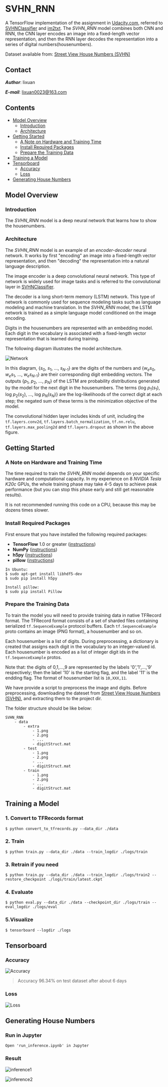 # SVHN_RNN
A TensorFlow implementation of the assignment in [Udacity.com](https://classroom.udacity.com/courses/ud730/lessons/224c71d3-9dc3-4cb5-abca-f8d12fce5cfa/concepts/f4215f02-b293-476c-97fa-c1e6ed83979b), referred to [SVHNClassifier](https://github.com/potterhsu/SVHNClassifier) and [im2txt](https://github.com/tensorflow/models/tree/master/im2txt). The *SVHN_RNN* model combines both CNN and RNN, the CNN layer encodes an image into a fixed-length vector representation, and then the RNN layer decodes the representation into a series of digital numbers(housenumbers).

Dataset available from: [Street View House Numbers (SVHN)](http://ufldl.stanford.edu/housenumbers/)

## Contact
***Author***: lixuan

***E-mail***: lixuan0023@163.com

## Contents
* [Model Overview](#model-overview)
    * [Introduction](#introduction)
    * [Architecture](#architecture)
* [Getting Started](#getting-started)
    * [A Note on Hardware and Training Time](#a-note-on-hardware-and-training-time)
    * [Install Required Packages](#install-required-packages)
    * [Prepare the Training Data](#prepare-the-training-data)
* [Training a Model](#training-a-model)
* [Tensorboard](#Tensorboard)
    * [Accuracy](#Accuracy)
    * [Loss](#Accuracy)
* [Generating House Numbers](#generating-captions)

## Model Overview

### Introduction

The *SVHN_RNN* model is a deep neural network that learns how to show
the housenumbers.

### Architecture

The *SVHN_RNN* model is an example of an *encoder-decoder* neural network.
It works by first "encoding" an image into a fixed-length vector representation, and then "decoding" the representation into a natural language description.

The image encoder is a deep convolutional neural network. This type of network is widely used for image tasks and is referred to the convolutional layer in [SVHNClassifier](https://github.com/potterhsu/SVHNClassifier).

The decoder is a long short-term memory (LSTM) network. This type of network is
commonly used for sequence modeling tasks such as language modeling and machine
translation. In the *SVHN_RNN* model, the LSTM network is trained as a simple language model conditioned on the image encoding.

Digits in the housenumbers are represented with an embedding model. Each digit in the vocabulary is associated with a fixed-length vector representation that is
learned during training.

The following diagram illustrates the model architecture.

![Network](g3doc/network.jpg)

In this diagram, \{*s*<sub>0</sub>, *s*<sub>1</sub>, ..., *s*<sub>*N*-1</sub>\}
are the digits of the numbers and \{*w*<sub>*e*</sub>*s*<sub>0</sub>,
*w*<sub>*e*</sub>*s*<sub>1</sub>, ..., *w*<sub>*e*</sub>*s*<sub>*N*-1</sub>\}
are their corresponding digit embedding vectors. The outputs \{*p*<sub>1</sub>,
*p*<sub>2</sub>, ..., *p*<sub>*N*</sub>\} of the LSTM are probability
distributions generated by the model for the next digit in the housenumbers. The terms \{log *p*<sub>1</sub>(*s*<sub>1</sub>), log *p*<sub>2</sub>(*s*<sub>2</sub>), ..., log *p*<sub>*N*</sub>(*s*<sub>*N*</sub>)\} are the log-likelihoods of the correct digit at each step; the negated sum of these terms is the minimization objective of the model.

The convolutional hidden layer includes kinds of unit, including the `tf.layers.conv2d`, `tf.layers.batch_normalization`, `tf.nn.relu`, `tf.layers.max_pooling2d` and `tf.layers.dropout` as shown in the above figure.


## Getting Started

### A Note on Hardware and Training Time

The time required to train the *SVHN_RNN* model depends on your specific
hardware and computational capacity. In my experience on 8 *NVIDIA Tesla K20c* GPUs, the whole training phase may take 4-5 days to achieve peak performance (but you can stop this phase early and still get reasonable results).

It is not recommended running this code on a CPU, because this may be dozens times slower.

### Install Required Packages
First ensure that you have installed the following required packages:

* **TensorFlow** 1.0 or greater ([instructions](https://www.tensorflow.org/install/))
* **NumPy** ([instructions](http://www.scipy.org/install.html))
* **h5py** ([instructions](http://docs.h5py.org/en/latest/build.html))
* **pillow** ([instructions](https://pillow.readthedocs.io/en/latest/installation.html))
```
In Ubuntu:
$ sudo apt-get install libhdf5-dev
$ sudo pip install h5py

Install pillow:
$ sudo pip install Pillow
```

### Prepare the Training Data

To train the model you will need to provide training data in native TFRecord format. The TFRecord format consists of a set of sharded files containing serialized `tf.SequenceExample` protocol buffers. Each `tf.SequenceExample` proto contains an image (PNG format), a housenumber and so on.

Each housenumber is a list of digits. During preprocessing, a dictionary is created that assigns each digit in the vocabulary to an integer-valued id. Each housenumber is encoded as a list of integer digit ids in the `tf.SequenceExample` protos.

Note that: the digits of 0,1,...,9 are represented by the labels '0','1',...,'9' respectively; then the label '10' is the starting flag, and the label '11' is the endding flag. The format of housenumber list is `10,XXX,11`.

We have provide a script to preprocess the image and digits. Before preprocessing, downloading the dateset from [Street View House Numbers (SVHN)](http://ufldl.stanford.edu/housenumbers/), and extracting them to the project dir.

The folder structure should be like below:
```
SVHN_RNN
    - data
        - extra
            - 1.png 
            - 2.png
            - ...
            - digitStruct.mat
        - test
            - 1.png 
            - 2.png
            - ...
            - digitStruct.mat
        - train
            - 1.png 
            - 2.png
            - ...
            - digitStruct.mat
```

## Training a Model

### 1. Convert to TFRecords format
```
$ python convert_to_tfrecords.py --data_dir ./data
```
### 2. Train
```
$ python train.py --data_dir ./data --train_logdir ./logs/train
```
### 3. Retrain if you need
```
$ python train.py --data_dir ./data --train_logdir ./logs/train2 --restore_checkpoint ./logs/train/latest.ckpt
```
### 4. Evaluate
```
$ python eval.py --data_dir ./data --checkpoint_dir ./logs/train --eval_logdir ./logs/eval
```
### 5.Visualize
```
$ tensorboard --logdir ./logs
```
## Tensorboard

### Accuracy
![Accuracy](g3doc/accuracy.png)

> Accuracy 96.34% on test dataset after about 6 days

### Loss
![Loss](g3doc/losses.png)

## Generating House Numbers
### Run in Jupyter
```
Open 'run_inference.ipynb' in Jupyter
```
### Result
![inference1](g3doc/inference1.png)

![inference2](g3doc/inference2.png)
